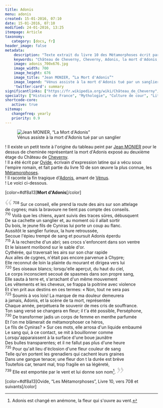 ```yaml
---
title: Adonis 
menu: adonis
created: 15-01-2016, 07:10
date: 15-01-2016, 07:10
modified: 24-01-2016, 13:25
itempage: Article
taxonomy:
   category: [docs, fr]
header_image: false
metadata:
    description: "Texte extrait du livre 10 des Métamorphoses écrit par Ovide et utilisé par le peintre Jean MONIER pour réaliser le dessus de cheminée représentant la mort d'Adonis exposé au deuxième étage du Château de Cheverny"
    keywords: "Château de Cheverny, Cheverny, Adonis, la mort d'Adonis, Ovide, Les Métamorphoses, Jean MONIER"
    image: adonis_700x676.jpg
    image_width: 700
    image_height: 676
    image_title: "Jean MONIER, “La Mort d'Adonis”"
    image_legend: "Vénus assiste à la mort d'Adonis tué par un sanglier"
    'twitter:card': summary
significantlinks: ["https://fr.wikipedia.org/wiki/Château_de_Cheverny", "https://fr.wikipedia.org/wiki/Ovide", "https://fr.wikipedia.org/wiki/Métamorphoses_(Ovide)", "https://fr.wikipedia.org/wiki/Adonis_(mythologie)", "https://fr.wikipedia.org/wiki/Vénus_(mythologie)"]
specialty: ["Histoire de France", "Mythologie", "Culture de cour", "Littérature de l'Empire Romain", "Littérature romaine impériale", "Château de Cheverny", "Cheverny", "Adonis", "la mort d'Adonis", "Ovide", "Les Métamorphoses", "Jean MONIER"]
shortcode-core:
   active: true
sitemap:
   changefreq: yearly
   priority: 0.9
---
```

<figure><picture>
<source
sizes="(max-width: 767px) 98vw, (min-width: 959px) 50vw, 86vw"
srcset="
/user/sites/docs/pages/01.home/04.chateaux-de-la-loire/03.cheverny/01.adonis/adonis-280.webp 280w,
/user/sites/docs/pages/01.home/04.chateaux-de-la-loire/03.cheverny/01.adonis/adonis-380.webp 380w,
/user/sites/docs/pages/01.home/04.chateaux-de-la-loire/03.cheverny/01.adonis/adonis-480.webp 480w,
/user/sites/docs/pages/01.home/04.chateaux-de-la-loire/03.cheverny/01.adonis/adonis-640.webp 640w,
/user/sites/docs/pages/01.home/04.chateaux-de-la-loire/03.cheverny/01.adonis/adonis_700x676.webp 700w"
type="image/webp" />
<img src="/user/sites/docs/pages/01.home/04.chateaux-de-la-loire/02.chenonceau/01.diane/diane_700x1050.jpg" alt="Jean MONIER, “La Mort d'Adonis”" title="Jean MONIER, “La Mort d'Adonis”" class="class-diane-img"
sizes="(max-width: 767px) 98vw, (min-width: 959px) 50vw, 86vw"
srcset="
/user/sites/docs/pages/01.home/04.chateaux-de-la-loire/03.cheverny/01.adonis/adonis-280.jpg 280w,
/user/sites/docs/pages/01.home/04.chateaux-de-la-loire/03.cheverny/01.adonis/adonis-380.jpg 380w,
/user/sites/docs/pages/01.home/04.chateaux-de-la-loire/03.cheverny/01.adonis/adonis-480.jpg 480w,
/user/sites/docs/pages/01.home/04.chateaux-de-la-loire/03.cheverny/01.adonis/adonis-640.jpg 640w,
/user/sites/docs/pages/01.home/04.chateaux-de-la-loire/03.cheverny/01.adonis/adonis_700x676.jpg 700w"
>
</picture><figcaption>Vénus assiste à la mort d'Adonis tué par un sanglier</figcaption></figure>

! Il existe un petit texte à l'origine du tableau peint par [Jean MONIER][6] pour le dessus de cheminée représentant la mort d'Adonis exposé au deuxième étage du Château de [Cheverny][1].  
! Il a été écrit par [Ovide][2], écrivain d'expression latine qui a vécu sous l'empire romain, et fait partie du livre 10 de son œuvre la plus connue, les [Métamorphoses][3].  
! Il raconte la fin tragique d'[Adonis][4], amant de [Vénus][5].  
! Le voici ci-dessous.  

[color=#df8a13]**Mort d'Adonis**[/color]  

<span><svg xmlns="http://www.w3.org/2000/svg" width="22px" height="22px" viewBox="0 0 78 78" fill="lightgrey" opacity="1"><path d="M76.5 9.0009L57.0898 32.605c-.88226 1.10283-.88226 1.54397-.88226 1.76454 0 1.10286 1.76455 3.30857 2.8674 4.632l13.0167 14.99877L61.50123 74.9545 50.4727 59.51456c-2.87047-3.97028-10.80793-15.88413-10.80793-19.19267 0-1.76458.6617-2.4263 6.6171-9.7051C60.8395 12.74754 63.04522 10.98297 70.98575 3.0455L76.5 9.00092zm-38.16172 0L18.9281 32.605c-.88228 1.10283-.88228 1.54397-.88228 1.76454 0 1.10286 1.76457 3.30857 2.86742 4.632L33.92688 54.0003 23.3395 74.9545 12.30793 59.51456C9.44053 55.54428 1.5 43.63043 1.5 40.3219c0-1.76458.6617-2.4263 6.6171-9.7051C22.67475 12.74754 24.88043 10.98297 32.82097 3.0455l5.51732 5.9554z"/></svg></span>
<sup>708</sup> 
Sur ce conseil, elle prend la route des airs sur son attelage  
de cygnes; mais la bravoure ne tient pas compte des conseils.  
<sup>710</sup> 
Voilà que les chiens, ayant suivis des traces sûres, débusquent  
De sa cachette un sanglier et, au moment où il allait sortir  
Du bois, le jeune fils de Cyniras lui porte un coup au flanc.  
Aussitôt le sanglier furieux, la hure retroussée,  
Secoue l'épieu trempé de sang et poursuit Adonis éperdu  
<sup>715</sup> 
À la recherche d'un abri; ses crocs s'enfoncent dans son ventre  
Et le laissent moribond sur le sable d'or.  
Cythérée, qui traversait les airs sur son char rapide  
Aux ailes de cygnes, n'était pas encore parvenue à Chypre;  
Elle reconnut de loin la plainte du mourant et dirigea vers lui  
<sup>720</sup> 
Ses oiseaux blancs; lorsqu'elle aperçut, du haut du ciel,  
Le corps inconscient secoué de spasmes dans son propre sang,  
Elle sauta à terre et, s'arrachant d'un même mouvement  
Les vêtements et les cheveux, se frappa la poitrine avec violence  
Et s'en prit aux destins en ces termes: « Non, tout ne sera pas  
<sup>725</sup> 
Soumis à vos lois! La marque de ma douleur demeurera  
à jamais, Adonis, et la scène de ta mort, représentée  
Chaque année, perpétuera lle souvenir de mes cris de souffrance.  
Ton sang versé se changera en fleur; il t'a été possible, Perséphone,  
<sup>730</sup> 
De transformer jadis un corps de femme en menthe parfumée  
Et l'on me blâmerait de métamorphoser ce héros,  
Le fils de Cyniras? » Sur ces mots, elle arrosa d'un liquide embaumé  
Le sang qui, à ce contact, se mit à bouillonner comme  
Lorsqu'apparaissent à la surface d'une boue jaunâtre  
Des bulles transparentes; et il ne fallut pas plus d'une heure  
<sup>735</sup> 
Pour qu'ait lieu d'éclosion d'une fleur couleur de sang  
Telle qu'en portent les grenadiers qui cachent leurs graines  
Dans une gangue tenace; une fleur don t la durée est brève  
Toutefois car, tenant mal, trop fragile en sa légèreté,  
<sup>739</sup> 
Elle est emportée par le vent et lui donne son nom[^1]. <span><svg xmlns="http://www.w3.org/2000/svg" width="22px" height="22px" viewBox="0 0 78 78" fill="lightgrey" opacity="1"><path d="M1.5 68.9991L20.9102 45.395c.88226-1.10283.88226-1.54397.88226-1.76454 0-1.10286-1.76455-3.30857-2.8674-4.632L5.90836 23.9997 16.49877 3.0455 27.5273 18.48544c2.87047 3.97028 10.80793 15.88413 10.80793 19.19267 0 1.76458-.6617 2.4263-6.6171 9.7051C17.1605 65.25246 14.95478 67.01703 7.01425 74.9545L1.5 68.99908zm38.16172 0L59.0719 45.395c.88228-1.10283.88228-1.54397.88228-1.76454 0-1.10286-1.76457-3.30857-2.86742-4.632L44.07312 23.9997 54.6605 3.0455l11.03157 15.43992C68.55947 22.45572 76.5 34.36957 76.5 37.6781c0 1.76458-.6617 2.4263-6.6171 9.7051C55.32526 65.25246 53.11957 67.01703 45.17904 74.9545l-5.51732-5.9554z"/></svg></span>

[color=#df8a13]Ovide, “Les Métamorphoses”, Livre 10, vers 708 et suivants[/color]  

[1]: https://fr.wikipedia.org/wiki/Ch%C3%A2teau_de_Cheverny "https://fr.wikipedia.org/wiki/Château_de_Cheverny"
[2]: https://fr.wikipedia.org/wiki/Ovide "https://fr.wikipedia.org/wiki/Ovide"
[3]: https://fr.wikipedia.org/wiki/M%C3%A9tamorphoses_(Ovide) "https://fr.wikipedia.org/wiki/Métamorphoses_(Ovide)"
[4]: https://fr.wikipedia.org/wiki/Adonis_(mythologie) "https://fr.wikipedia.org/wiki/Adonis"
[5]: https://fr.wikipedia.org/wiki/V%C3%A9nus_(mythologie) "https://fr.wikipedia.org/wiki/Vénus"
[6]: https://fr.wikipedia.org/wiki/Jean_Mosnier "https://fr.wikipedia.org/wiki/Jean Monier"
[^1]: Adonis est changé en anémone, la fleur qui s'ouvre au vent.